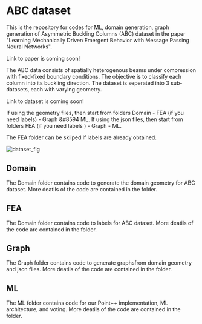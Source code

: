 # ABC dataset
This is the repository for codes for ML, domain generation, graph generation of Asymmetric Buckling Columns (ABC) dataset in the paper "Learning Mechanically Driven Emergent Behavior with Message Passing Neural Networks". 

Link to paper is coming soon!

The ABC data consists of spatially heterogenous beams under compression with fixed-fixed boundary conditions. The objective is to classify each column into its buckling direction. The dataset is seperated into 3 sub-datasets, each with varying geometry. 

Link to dataset is coming soon!

If using the geometry files, then start from folders Domain - FEA (if you need labels) - Graph &#8594 ML.
If using the json files, then start from folders FEA (if you need labels ) - Graph - ML.

The FEA folder can be skiiped if labels are already obtained. 

![dataset_fig](https://user-images.githubusercontent.com/89213088/150606555-056172a1-1d02-45f6-9191-ae99596bb81c.png)

## Domain
The Domain folder contains code to generate the domain geometry for ABC dataset. More deatils of the code are contained in the folder.

## FEA
The Domain folder contains code to labels for ABC dataset. More deatils of the code are contained in the folder.

## Graph
The Graph folder contains code to generate graphsfrom domain geometry and json files.  More deatils of the code are contained in the folder.

## ML
The ML folder contains code for our  Point++ implementation, ML architecture, and voting.  More deatils of the code are contained in the folder.
